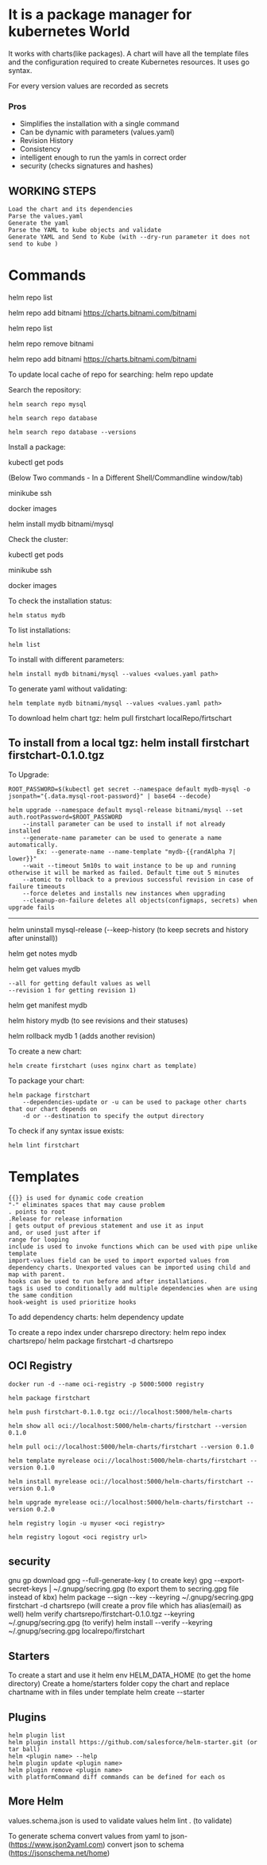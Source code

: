 # It is a package manager for kubernetes World
It works with charts(like packages). A chart will have all the template files and the configuration required to create Kubernetes resources. It uses go syntax.

For every version values are recorded as secrets

### Pros
 - Simplifies the installation with a single command
 - Can be dynamic with parameters (values.yaml)
 - Revision History
 - Consistency 
 - intelligent enough to run the yamls in correct order
 - security (checks signatures and hashes)


## WORKING STEPS
    Load the chart and its dependencies
    Parse the values.yaml
    Generate the yaml
    Parse the YAML to kube objects and validate
    Generate YAML and Send to Kube (with --dry-run parameter it does not send to kube )

# Commands

helm repo list

helm repo add bitnami https://charts.bitnami.com/bitnami

helm repo list

helm repo remove bitnami

helm repo add bitnami https://charts.bitnami.com/bitnami

To update local cache of repo for searching:
    helm repo update 

Search the repository:

    helm search repo mysql

    helm search repo database

    helm search repo database --versions


Install a package:

kubectl get pods

(Below Two commands - In a Different Shell/Commandline window/tab)

minikube ssh

docker images

helm install mydb bitnami/mysql

Check the cluster:

kubectl get pods

minikube ssh

docker images

To check the installation status:

    helm status mydb

To list installations:

    helm list


To install with different parameters:

    helm install mydb bitnami/mysql --values <values.yaml path>

To generate yaml without validating:

    helm template mydb bitnami/mysql --values <values.yaml path>


To download helm chart tgz:
    helm pull firstchart localRepo/firtschart

To install from a local tgz:
    helm install firstchart firstchart-0.1.0.tgz
--------------------------------------------

To Upgrade:

    ROOT_PASSWORD=$(kubectl get secret --namespace default mydb-mysql -o jsonpath="{.data.mysql-root-password}" | base64 --decode)

    helm upgrade --namespace default mysql-release bitnami/mysql --set auth.rootPassword=$ROOT_PASSWORD 
        --install parameter can be used to install if not already installed 
        --generate-name parameter can be used to generate a name automatically. 
            Ex: --generate-name --name-template "mydb-{{randAlpha 7| lower}}"
        --wait --timeout 5m10s to wait instance to be up and running otherwise it will be marked as failed. Default time out 5 minutes
        --atomic to rollback to a previous successful revision in case of failure timeouts
        --force deletes and installs new instances when upgrading
        --cleanup-on-failure deletes all objects(configmaps, secrets) when upgrade fails



-------

helm uninstall mysql-release (--keep-history (to keep secrets and history after uninstall))

helm get notes mydb

helm get values mydb

    --all for getting default values as well
    --revision 1 for getting revision 1)

helm get manifest mydb

helm history mydb (to see revisions and their statuses)

helm rollback mydb 1 (adds another revision) 

To create a new chart:

    helm create firstchart (uses nginx chart as template)

To package your chart:

    helm package firstchart
        --dependencies-update or -u can be used to package other charts that our chart depends on
        -d or --destination to specify the output directory


 To check if any syntax issue exists:

    helm lint firstchart


# Templates
    {{}} is used for dynamic code creation
    "-" eliminates spaces that may cause problem 
    . points to root
    .Release for release information
    | gets output of previous statement and use it as input 
    and, or used just after if
    range for looping
    include is used to invoke functions which can be used with pipe unlike template
    import-values field can be used to import exported values from dependency charts. Unexported values can be imported using child and map with parent.
    hooks can be used to run before and after installations.
    tags is used to conditionally add multiple dependencies when are using the same condition
    hook-weight is used prioritize hooks

To add dependency charts:
    helm dependency update <chartname>

To create a repo index under charsrepo directory:
    helm repo index chartsrepo/
    helm package firstchart -d chartsrepo


## OCI Registry
    docker run -d --name oci-registry -p 5000:5000 registry

    helm package firstchart

    helm push firstchart-0.1.0.tgz oci://localhost:5000/helm-charts

    helm show all oci://localhost:5000/helm-charts/firstchart --version 0.1.0

    helm pull oci://localhost:5000/helm-charts/firstchart --version 0.1.0

    helm template myrelease oci://localhost:5000/helm-charts/firstchart --version 0.1.0

    helm install myrelease oci://localhost:5000/helm-charts/firstchart --version 0.1.0

    helm upgrade myrelease oci://localhost:5000/helm-charts/firstchart --version 0.2.0

    helm registry login -u myuser <oci registry>

    helm registry logout <oci registry url>

## security
   gnu gp download
   gpg --full-generate-key ( to create key)
   gpg --export-secret-keys | ~/.gnupg/secring.gpg (to export them to secring.gpg file instead of kbx)
   helm package --sign --key <email> --keyring ~/.gnupg/secring.gpg firstchart -d chartsrepo (will create a prov file which has alias(email) as well)
   helm verify chartsrepo/firstchart-0.1.0.tgz --keyring  ~/.gnupg/secring.gpg (to verify)
   helm install --verify --keyring  ~/.gnupg/secring.gpg  localrepo/firstchart

## Starters
To create a start and use it
    helm env HELM_DATA_HOME (to get the home directory)
    Create a home/starters folder
    copy the chart and replace chartname with <CHARTNAME> in files under template
    helm create --starter <templatename> <customappname>

## Plugins
    helm plugin list
    helm plugin install https://github.com/salesforce/helm-starter.git (or tar ball)
    helm <plugin name> --help
    helm plugin update <plugin name>
    helm plugin remove <plugin name>
    with platformCommand diff commands can be defined for each os


## More Helm
values.schema.json is used to validate values
helm lint . (to validate)

To generate schema
    convert values from yaml to json- (https://www.json2yaml.com)
    convert json to schema (https://jsonschema.net/home)